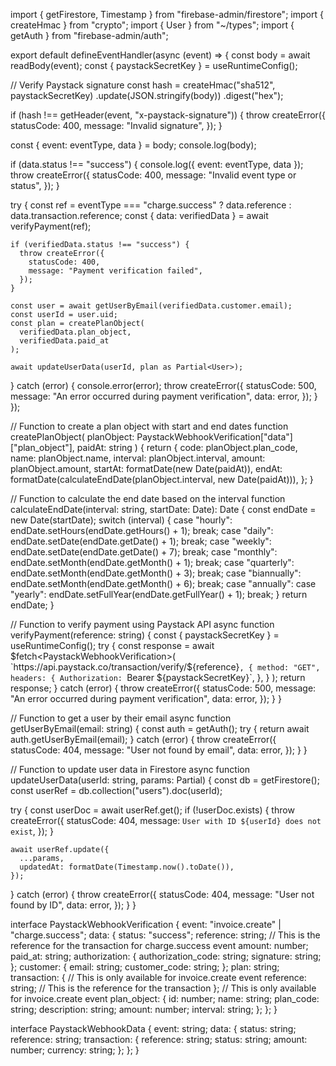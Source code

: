 

import { getFirestore, Timestamp } from "firebase-admin/firestore";
import { createHmac } from "crypto";
import { User } from "~/types";
import { getAuth } from "firebase-admin/auth";

export default defineEventHandler(async (event) => {
  const body = await readBody<PaystackWebhookData>(event);
  const { paystackSecretKey } = useRuntimeConfig();

  // Verify Paystack signature
  const hash = createHmac("sha512", paystackSecretKey)
    .update(JSON.stringify(body))
    .digest("hex");

  if (hash !== getHeader(event, "x-paystack-signature")) {
    throw createError({
      statusCode: 400,
      message: "Invalid signature",
    });
  }

  const { event: eventType, data } = body;
  console.log(body);

  if (data.status !== "success") {
    console.log({ event: eventType, data });
    throw createError({
      statusCode: 400,
      message: "Invalid event type or status",
    });
  }

  try {
    const ref =
      eventType === "charge.success"
        ? data.reference
        : data.transaction.reference;
    const { data: verifiedData } = await verifyPayment(ref);

    if (verifiedData.status !== "success") {
      throw createError({
        statusCode: 400,
        message: "Payment verification failed",
      });
    }

    const user = await getUserByEmail(verifiedData.customer.email);
    const userId = user.uid;
    const plan = createPlanObject(
      verifiedData.plan_object,
      verifiedData.paid_at
    );

    await updateUserData(userId, plan as Partial<User>);
  } catch (error) {
    console.error(error);
    throw createError({
      statusCode: 500,
      message: "An error occurred during payment verification",
      data: error,
    });
  }
});

// Function to create a plan object with start and end dates
function createPlanObject(
  planObject: PaystackWebhookVerification["data"]["plan_object"],
  paidAt: string
) {
  return {
    code: planObject.plan_code,
    name: planObject.name,
    interval: planObject.interval,
    amount: planObject.amount,
    startAt: formatDate(new Date(paidAt)),
    endAt: formatDate(calculateEndDate(planObject.interval, new Date(paidAt))),
  };
}

// Function to calculate the end date based on the interval
function calculateEndDate(interval: string, startDate: Date): Date {
  const endDate = new Date(startDate);
  switch (interval) {
    case "hourly":
      endDate.setHours(endDate.getHours() + 1);
      break;
    case "daily":
      endDate.setDate(endDate.getDate() + 1);
      break;
    case "weekly":
      endDate.setDate(endDate.getDate() + 7);
      break;
    case "monthly":
      endDate.setMonth(endDate.getMonth() + 1);
      break;
    case "quarterly":
      endDate.setMonth(endDate.getMonth() + 3);
      break;
    case "biannually":
      endDate.setMonth(endDate.getMonth() + 6);
      break;
    case "annually":
    case "yearly":
      endDate.setFullYear(endDate.getFullYear() + 1);
      break;
  }
  return endDate;
}

// Function to verify payment using Paystack API
async function verifyPayment(reference: string) {
  const { paystackSecretKey } = useRuntimeConfig();
  try {
    const response = await $fetch<PaystackWebhookVerification>(
      `https://api.paystack.co/transaction/verify/${reference}`,
      {
        method: "GET",
        headers: {
          Authorization: `Bearer ${paystackSecretKey}`,
        },
      }
    );
    return response;
  } catch (error) {
    throw createError({
      statusCode: 500,
      message: "An error occurred during payment verification",
      data: error,
    });
  }
}

// Function to get a user by their email
async function getUserByEmail(email: string) {
  const auth = getAuth();
  try {
    return await auth.getUserByEmail(email);
  } catch (error) {
    throw createError({
      statusCode: 404,
      message: "User not found by email",
      data: error,
    });
  }
}

// Function to update user data in Firestore
async function updateUserData(userId: string, params: Partial<User>) {
  const db = getFirestore();
  const userRef = db.collection("users").doc(userId);

  try {
    const userDoc = await userRef.get();
    if (!userDoc.exists) {
      throw createError({
        statusCode: 404,
        message: `User with ID ${userId} does not exist`,
      });
    }

    await userRef.update({
      ...params,
      updatedAt: formatDate(Timestamp.now().toDate()),
    });
  } catch (error) {
    throw createError({
      statusCode: 404,
      message: "User not found by ID",
      data: error,
    });
  }
}

interface PaystackWebhookVerification {
  event: "invoice.create" | "charge.success";
  data: {
    status: "success";
    reference: string; // This is the reference for the transaction for charge.success event
    amount: number;
    paid_at: string;
    authorization: {
      authorization_code: string;
      signature: string;
    };
    customer: {
      email: string;
      customer_code: string;
    };
    plan: string;
    transaction: {
      // This is only available for invoice.create event
      reference: string; // This is the reference for the transaction
    }; // This is only available for invoice.create event
    plan_object: {
      id: number;
      name: string;
      plan_code: string;
      description: string;
      amount: number;
      interval: string;
    };
  };
}

interface PaystackWebhookData {
  event: string;
  data: {
    status: string;
    reference: string;
    transaction: {
      reference: string;
      status: string;
      amount: number;
      currency: string;
    };
  };
}
